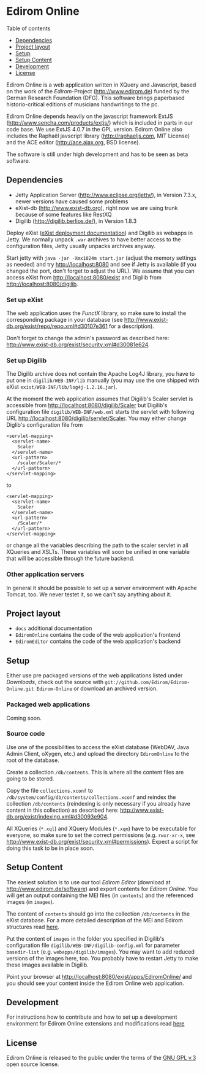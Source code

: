 Edirom Online
=============

Table of contents

<ul>
	<li style="margin-top:0;margin-bottom:0;"><a href="#dependencies">Dependencies</a></li>
	<li style="margin-top:0;margin-bottom:0;"><a href="#projectlayout">Project layout</a></li>
	<li style="margin-top:0;margin-bottom:0;"><a href="#setup">Setup</a></li>
	<li style="margin-top:0;margin-bottom:0;"><a href="#setupcontent">Setup Content</a></li>
	<li style="margin-top:0;margin-bottom:0;"><a href="#development">Development</a></li>
	<li style="margin-top:0;margin-bottom:0;"><a href="#license">License</a></li>
</ul>

Edirom Online is a web application written in XQuery and Javascript, based on the work of the _Edirom_-Project (<http://www.edirom.de>) funded by the German Research Foundation (DFG). This software brings paperbased historio-critical editions of musicians handwritings to the pc.

Edirom Online depends heavily on the javascript framework ExtJS (<http://www.sencha.com/products/extjs/>) which is included in parts in our code base. We use ExtJS 4.0.7 in the GPL version. Edirom Online also includes the Raphaël javscript library (<http://raphaeljs.com>, MIT License) and the ACE editor (<http://ace.ajax.org>, BSD license).

The software is still under high development and has to be seen as beta software.


Dependencies
------------

* Jetty Application Server (<http://www.eclipse.org/jetty/>), in Version 7.3.x, newer versions have caused some problems
* eXist-db (<http://www.exist-db.org>), right now we are using trunk because of some features like RestXQ
* Digilib (<http://digilib.berlios.de/>), in Version 1.8.3

Deploy eXist ([eXist deployment documentation](http://www.exist-db.org/exist/deployment.xml#d895e414)) and Digilib as webapps in Jetty. We normally unpack `.war` archives to have better access to the configuration files, Jetty usually unpacks archives anyway.

Start jetty with `java -jar -Xmx1024m start.jar` (adjust the memory settings as needed) and try <http://localhost:8080> and see if Jetty is available (if you changed the port, don't forget to adjust the URL). We assume that you can access eXist from <http://localhost:8080/exist> and Digilib from <http://localhost:8080/digilib>.

### Set up eXist

The web application uses the _FunctX_ library, so make sure to install the corresponding package in your database (see <http://www.exist-db.org/exist/repo/repo.xml#d30107e361> for a description). 

Don't forget to change the admin's password as described here: <http://www.exist-db.org/exist/security.xml#d30081e624>.

### Set up Digilib

The Digilib archive does not contain the Apache Log4J library, you have to put one in `digilib/WEB-INF/lib` manually (you may use the one shipped with eXist `exist/WEB-INF/lib/log4j-1.2.16.jar`).

At the moment the web application assumes that Digilib's Scaler servlet is accessible from <http://localhost:8080/digilib/Scaler> but Digilib's configuration file `digilib/WEB-INF/web.xml` starts the servlet with following URL <http://localhost:8080/digilib/servlet/Scaler>. You may either change Diglib's configuration file from

    <servlet-mapping>
      <servlet-name>
        Scaler
      </servlet-name>
      <url-pattern>
        /scaler/Scaler/*
      </url-pattern>
    </servlet-mapping>

to 

    <servlet-mapping>
      <servlet-name>
        Scaler
      </servlet-name>
      <url-pattern>
        /Scaler/*
      </url-pattern>
    </servlet-mapping>
    
or change all the variables describing the path to the scaler servlet in all XQueries and XSLTs. These variables will soon be unified in one variable that will be accessible through the future backend.

### Other application servers

In general it should be possible to set up a server environment with Apache Tomcat, too. We never testet it, so we can't say anything about it.


Project layout
--------------

* `docs` additional documentation
* `EdiromOnline` contains the code of the web application's frontend
* `EdiromEditor` contains the code of the web application's backend

Setup
-----

Either use pre packaged versions of the web applications listed under _Downloads_, check out the source with `git://github.com/Edirom/Edirom-Online.git Edirom-Online` or download an archived version.

### Packaged web applications

Coming soon.

### Source code

Use one of the possibilities to access the eXist database (WebDAV, Java Admin Client, oXygen, etc.) and upload the directory `EdiromOnline` to the root of the database.

Create a collection `/db/contents`. This is where all the content files are going to be stored.

Copy the file `collections.xconf` to `/db/system/config/db/contents/collections.xconf` and reindex the collection `/db/contents` (reindexing is only necessary if you already have content in this collection) as described here: <http://www.exist-db.org/exist/indexing.xml#d30093e904>.

All XQueries (`*.xql`) and XQuery Modules (`*.xqm`) have to be executable for everyone, so make sure to set the correct permissions (e.g. `rwxr-xr-x`, see <http://www.exist-db.org/exist/security.xml#permissions>). Expect a script for doing this task to be in place soon.


Setup Content
-------------

The easiest solution is to use our tool _Edirom Editor_ (download at <http://www.edirom.de/software>) and export contents for _Edirom Online_. You will get an output containing the MEI files (in `contents`) and the referenced images (in `images`).

The content of `contents` should go into the collection `/db/contents` in the eXist database. For a more detailed description of the MEI and Edirom structures read [here](<https://github.com/Edirom/Edirom-Online/blob/master/docs/Content.md>).

Put the content of `images` in the folder you specified in Digilib's configuration file `digilib/WEB-INF/digilib-config.xml` for parameter `basedir-list` (e.g. `webapps/digilib/images`). You may want to add reduced versions of the images here, too. You probably have to restart Jetty to make these images available in Digilib.

Point your browser at <http://localhost:8080/exist/apps/EdiromOnline/> and you should see your content inside the Edirom Online web application.


Development
-----------

For instructions how to contribute and how to set up a development environment for Edirom Online extensions and modifications read [here](<https://github.com/Edirom/Edirom-Online/blob/master/docs/Development.md>)


License
-------

Edirom Online is released to the public under the terms of the [GNU GPL v.3](<http://www.gnu.org/copyleft/gpl.html>) open source license.